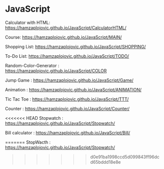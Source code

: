 # JavaScript
Calculator with HTML: https://hamzaplojovic.github.io/JavaScript/CalculatorHTML/

Course: https://hamzaplojovic.github.io/JavaScript/MAIN/

Shopping List: https://hamzaplojovic.github.io/JavaScript/SHOPPING/

To-Do List: https://hamzaplojovic.github.io/JavaScript/TODO/

Random-Color-Generator : https://hamzaplojovic.github.io/JavaScript/COLOR

Jump Game : https://hamzaplojovic.github.io/JavaScript/Game/

Animation : https://hamzaplojovic.github.io/JavaScript/ANIMATION/

Tic Tac Toe : https://hamzaplojovic.github.io/JavaScript/TTT/

Counter : https://hamzaplojovic.github.io/JavaScript/Counter/

<<<<<<< HEAD
Stopwatch : https://hamzaplojovic.github.io/JavaScript/Stopwatch/

Bill calculator : https://hamzaplojovic.github.io/JavaScript/Bill/

=======
StopWacth : https://hamzaplojovic.github.io/JavaScript/Stopwatch/
>>>>>>> d0e91ba1998ccd5d099843ff96dcd65bddd18e8e
